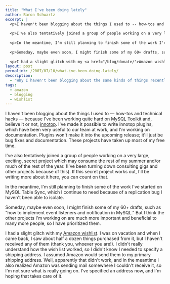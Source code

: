 ```yaml
---
title: "What I've been doing lately"
author: Baron Schwartz
excerpt: |
  <p>I haven't been blogging about the things I used to -- how-tos and technical hacks -- because I've been working quite hard on <a href="http://mysqltoolkit.sourceforge.net/">MySQL Toolkit</a> and, believe it or not, <a href="http://innotop.sourceforge.net/projects/innotop/">innotop</a>.  I've made it possible to write innotop plugins, which have been very useful to our team at work, and I'm working on documentation.  Plugins won't make it into the upcoming release; it'll just be bug fixes and documentation.  These projects have taken up most of my free time.</p>
  
  <p>I've also tentatively joined a group of people working on a very large, exciting, secret project which may consume the rest of my summer and/or much of the rest of the year.  (I've been turning down consulting gigs and other projects because of this).  If this secret project works out, I'll be writing more about it here, you can count on that.</p>
  
  <p>In the meantime, I'm still planning to finish some of the work I've started on MySQL Table Sync, which I continue to need because of a replication bug I haven't been able to isolate.</p>
  
  <p>Someday, maybe even soon, I might finish some of my 60+ drafts, such as "how to implement event listeners and notification in MySQL."  But I think the other projects I'm working on are much more important and beneficial to many more people, so I have prioritized them.</p>
  
  <p>I had a slight glitch with my <a href="/blog/donate/">Amazon wishlist</a>.  I was on vacation and when I came back, I saw about half a dozen things purchased from it, but I haven't received any of them (thank you, whoever you are!).  I didn't really understand how the wish list worked, so I didn't know I needed to specify a shipping address.  I assumed Amazon would send them to my primary shipping address.  Well, apparently that didn't work, and in the meantime I also realized Amazon was sending mail somewhere I couldn't receive it, so I'm not sure what is really going on.  I've specified an address now, and I'm hoping that takes care of it.</p>
layout: post
permalink: /2007/07/10/what-ive-been-doing-lately/
description:
  - "Why I haven't been blogging about the same kinds of things recently."
tags:
  - amazon
  - blogging
  - wishlist
---
```

I haven't been blogging about the things I used to &#8212; how-tos and technical hacks &#8212; because I've been working quite hard on [MySQL Toolkit][1] and, believe it or not, [innotop][2]. I've made it possible to write innotop plugins, which have been very useful to our team at work, and I'm working on documentation. Plugins won't make it into the upcoming release; it'll just be bug fixes and documentation. These projects have taken up most of my free time.

I've also tentatively joined a group of people working on a very large, exciting, secret project which may consume the rest of my summer and/or much of the rest of the year. (I've been turning down consulting gigs and other projects because of this). If this secret project works out, I'll be writing more about it here, you can count on that.

In the meantime, I'm still planning to finish some of the work I've started on MySQL Table Sync, which I continue to need because of a replication bug I haven't been able to isolate.

Someday, maybe even soon, I might finish some of my 60+ drafts, such as "how to implement event listeners and notification in MySQL." But I think the other projects I'm working on are much more important and beneficial to many more people, so I have prioritized them.

I had a slight glitch with my [Amazon wishlist][3]. I was on vacation and when I came back, I saw about half a dozen things purchased from it, but I haven't received any of them (thank you, whoever you are!). I didn't really understand how the wish list worked, so I didn't know I needed to specify a shipping address. I assumed Amazon would send them to my primary shipping address. Well, apparently that didn't work, and in the meantime I also realized Amazon was sending mail somewhere I couldn't receive it, so I'm not sure what is really going on. I've specified an address now, and I'm hoping that takes care of it.

 [1]: http://code.google.com/p/maatkit/
 [2]: http://code.google.com/p/innotop/projects/innotop/
 [3]: /blog/donate/
